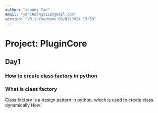 ```yaml
---
author: "chuang Yan" 
email: "yanchuang1122@gmail.com"
version: "V0.1-YourName 08/03/2024 13:59" 
---
```


# Project: PluginCore

## Day1
### How to create class factory in python

### What is class factory
Class factory is a design pattern in python, which is used to create class dynamically
How: 

```python


